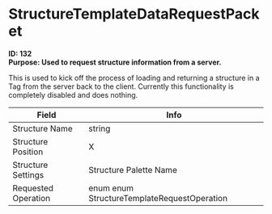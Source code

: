 # StructureTemplateDataRequestPacket

**ID: 132**  
**Purpose: Used to request structure information from a server.**  

This is used to kick off the process of loading and returning a structure in a Tag from the server back to the client. Currently this functionality is completely disabled and does nothing.

<table><thead><tr><th>Field</th><th>Info</th></tr></thead><tbody>
<tr><td>Structure Name</td><td>string</td></tr>
<tr><td>Structure Position</td><td>X</td></tr>
<tr><td>Structure Settings</td><td>Structure Palette Name</td></tr>
<tr><td>Requested Operation</td><td>enum enum StructureTemplateRequestOperation</td></tr>
</tbody></table>